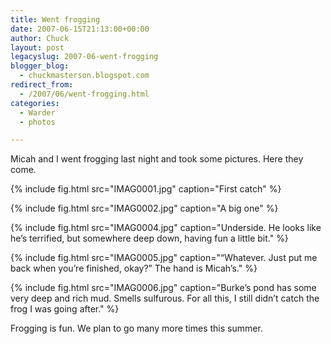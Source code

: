 ```yaml
---
title: Went frogging
date: 2007-06-15T21:13:00+00:00
author: Chuck
layout: post
legacyslug: 2007-06-went-frogging
blogger_blog:
  - chuckmasterson.blogspot.com
redirect_from:
  - /2007/06/went-frogging.html
categories:
  - Warder
  - photos

---
```

Micah and I went frogging last night and took some pictures. Here they come.

{% include fig.html src="IMAG0001.jpg" caption="First catch" %} 


{% include fig.html src="IMAG0002.jpg" caption="A big one" %} 


{% include fig.html src="IMAG0004.jpg" caption="Underside. He looks like he’s
terrified, but somewhere deep down, having fun a little bit." %} 


{% include fig.html src="IMAG0005.jpg" caption="“Whatever. Just put me back
when you’re finished, okay?” The hand is Micah’s." %} 


{% include fig.html src="IMAG0006.jpg" caption="Burke’s pond has some very deep
and rich mud. Smells sulfurous. For all this, I still didn’t catch the frog I
was going after." %} 


Frogging is fun. We plan to go many more times this summer.
